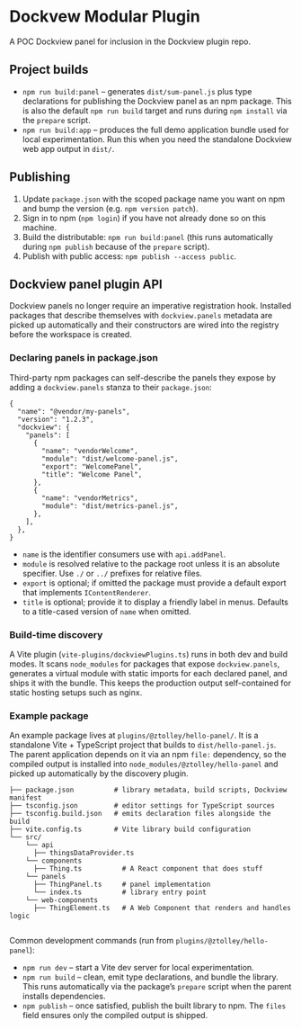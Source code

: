 # Dockvew Modular Plugin

A POC Dockview panel for inclusion in the Dockview plugin repo.

## Project builds

- `npm run build:panel` – generates `dist/sum-panel.js` plus type declarations for publishing the Dockview panel as an npm package. This is also the default `npm run build` target and runs during `npm install` via the `prepare` script.
- `npm run build:app` – produces the full demo application bundle used for local experimentation. Run this when you need the standalone Dockview web app output in `dist/`.


## Publishing

1. Update `package.json` with the scoped package name you want on npm and bump the version (e.g. `npm version patch`).
2. Sign in to npm (`npm login`) if you have not already done so on this machine.
3. Build the distributable: `npm run build:panel` (this runs automatically during `npm publish` because of the `prepare` script).
4. Publish with public access: `npm publish --access public`.


## Dockview panel plugin API

Dockview panels no longer require an imperative registration hook. Installed packages that describe themselves with `dockview.panels` metadata are picked up automatically and their constructors are wired into the registry before the workspace is created.

### Declaring panels in package.json

Third-party npm packages can self-describe the panels they expose by adding a `dockview.panels` stanza to their `package.json`:

```jsonc
{
  "name": "@vendor/my-panels",
  "version": "1.2.3",
  "dockview": {
    "panels": [
      {
        "name": "vendorWelcome",
        "module": "dist/welcome-panel.js",
        "export": "WelcomePanel",
        "title": "Welcome Panel",
      },
      {
        "name": "vendorMetrics",
        "module": "dist/metrics-panel.js",
      },
    ],
  },
}
```

- `name` is the identifier consumers use with `api.addPanel`.
- `module` is resolved relative to the package root unless it is an absolute specifier. Use `./` or `../` prefixes for relative files.
- `export` is optional; if omitted the package must provide a default export that implements `IContentRenderer`.
- `title` is optional; provide it to display a friendly label in menus. Defaults to a title-cased version of `name` when omitted.

### Build-time discovery

A Vite plugin (`vite-plugins/dockviewPlugins.ts`) runs in both dev and build modes. It scans `node_modules` for packages that expose `dockview.panels`, generates a virtual module with static imports for each declared panel, and ships it with the bundle. This keeps the production output self-contained for static hosting setups such as nginx.

### Example package

An example package lives at `plugins/@ztolley/hello-panel/`. It is a standalone Vite + TypeScript project that builds to `dist/hello-panel.js`. The parent application depends on it via an npm `file:` dependency, so the compiled output is installed into `node_modules/@ztolley/hello-panel` and picked up automatically by the discovery plugin.

```
├── package.json          # library metadata, build scripts, Dockview manifest
├── tsconfig.json         # editor settings for TypeScript sources
├── tsconfig.build.json   # emits declaration files alongside the build
├── vite.config.ts        # Vite library build configuration
└── src/
    └── api
      ├── thingsDataProvider.ts
    └── components
      ├── Thing.ts          # A React component that does stuff
    └── panels
      ├── ThingPanel.ts     # panel implementation
      └── index.ts          # library entry point
    └── web-components
      ├── ThingElement.ts   # A Web Component that renders and handles logic


```

Common development commands (run from `plugins/@ztolley/hello-panel`):

- `npm run dev` – start a Vite dev server for local experimentation.
- `npm run build` – clean, emit type declarations, and bundle the library. This runs automatically via the package’s `prepare` script when the parent installs dependencies.
- `npm publish` – once satisfied, publish the built library to npm. The `files` field ensures only the compiled output is shipped.
